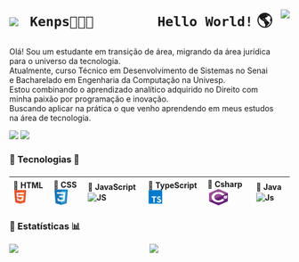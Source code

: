 #  <img src="https://raw.githubusercontent.com/kaueMarques/kaueMarques/master/hi.gif" height="30px"> ```  Kenps🧑🏻‍💻        Hello World! ``` :earth_americas: <img src="https://github.com/user-attachments/assets/8c8ec1c2-67de-4ab0-9a53-bf68359f1351" height="300px" align="right"> 
  
  Olá!   Sou um estudante em transição de área, migrando da área jurídica <br>
  para o universo da tecnologia.<br>
  Atualmente, curso Técnico em Desenvolvimento de Sistemas no Senai<br>
  e Bacharelado em Engenharia da Computação na Univesp.<br>
  Estou combinando o aprendizado analítico adquirido no Direito com <br>
  minha paixão por programação e inovação.<br>
  Buscando aplicar na prática o que venho aprendendo em meus estudos<br>
  na área de tecnologia.
  
  <div> 
    <a href="https://www.instagram.com/kenps.souza/" target="_blank"><img src="https://img.shields.io/badge/Instagram-E4405F?style=for-the-badge&logo=instagram&logoColor=white" target="_blank"></a> 
    <a href="https://www.linkedin.com/in/kenps-dev-adv/" target="_blank"><img src="https://img.shields.io/badge/LinkedIn-0077B5?style=for-the-badge&logo=linkedin&logoColor=white"></a>
  </div>

 
###  🔸 Tecnologias :notebook_with_decorative_cover:
| 🔸 **HTML** <img align="center" alt="HTML" height="25" width="25" src="https://raw.githubusercontent.com/devicons/devicon/master/icons/html5/html5-original.svg"> | :small_orange_diamond: **CSS** <img align="center" alt="CSS" height="28" width="28" src="https://raw.githubusercontent.com/devicons/devicon/master/icons/css3/css3-original.svg"> | 🔸 **JavaScript** <img align="center" alt="JS" height="30" width="30" src="https://img.icons8.com/?size=48&id=108784&format=png"> |🔸 **TypeScript** <img align="center" alt="Js" height="25" width="25" src="https://raw.githubusercontent.com/devicons/devicon/master/icons/typescript/typescript-plain.svg">  |  🔸 **Csharp** <img align="center" alt="Js" height="30" width="40" src="https://raw.githubusercontent.com/devicons/devicon/master/icons/csharp/csharp-original.svg">  |  🔸 **Java** <img align="center" alt="Js" height="50" width="40" src="https://cdn.jsdelivr.net/gh/devicons/devicon@latest/icons/java/java-original-wordmark.svg">  |
|:----- |:----- |:----- |:----- |:----- | :------ |

  
### 🔸 Estatísticas :bar_chart:
<div style="display: flex; justify-content: space-between; width: 100%; align-items: center;">
  <img height="200em" src="https://github-readme-stats.vercel.app/api/top-langs/?username=kenpsrossi&layout=compact&langs_count=10&theme=tokyonight&custom_title=Tecnologias" style="flex: 1;"/>
  
  <img height="200em" src="https://github-readme-stats.vercel.app/api?username=kenpsrossi&show_icons=true&theme=tokyonight&include_all_commits=true&locale=pt-br&count_private=true" style="flex: 1;"/>
</div>


